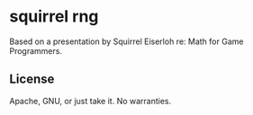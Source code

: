 # squirrel rng

Based on a presentation by Squirrel Eiserloh re: Math for Game Programmers.

## License

Apache, GNU, or just take it. No warranties.
